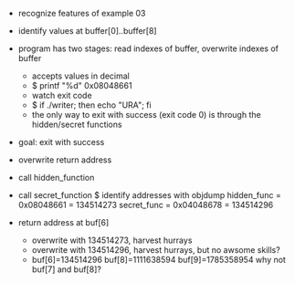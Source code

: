

* recognize features of example 03
* identify values at buffer[0]..buffer[8]
* program has two stages: read indexes of buffer, overwrite indexes of buffer 
  - accepts values in decimal 
  - $ printf "%d" 0x08048661
  - watch exit code 
  - $ if ./writer; then echo "URA"; fi
  - the only way to exit with success (exit code 0) 
	is through the hidden/secret functions
* goal: exit with success
* overwrite return address 
* call hidden_function 
* call secret_function 
$ identify addresses with objdump 
	hidden_func = 0x08048661 = 134514273
	secret_func = 0x04048678 = 134514296
	
* return address at buf[6] 
  - overwrite with 134514273, harvest hurrays 
  - overwrite with 134514296, harvest hurrays, but no awsome skills? 
  - buf[6]=134514296 buf[8]=1111638594 buf[9]=1785358954
    why not buf[7] and buf[8]? 
